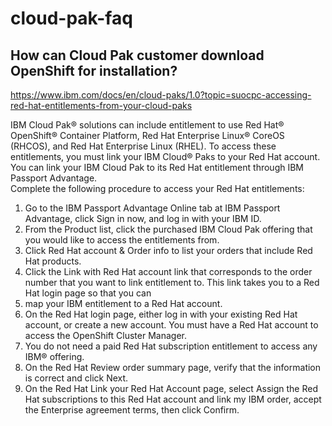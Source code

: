 # cloud-pak-faq  
  
  ## How can Cloud Pak customer download OpenShift for installation? 
  
  https://www.ibm.com/docs/en/cloud-paks/1.0?topic=suocpc-accessing-red-hat-entitlements-from-your-cloud-paks
  
  IBM Cloud Pak® solutions can include entitlement to use Red Hat® OpenShift® Container Platform, Red Hat Enterprise Linux® CoreOS (RHCOS), and Red Hat Enterprise Linux (RHEL). To access these entitlements, you must link your IBM Cloud® Paks to your Red Hat account. You can link your IBM Cloud Pak to its Red Hat entitlement through IBM Passport Advantage.  
  Complete the following procedure to access your Red Hat entitlements:
  1. Go to the IBM Passport Advantage Online tab at IBM Passport Advantage, click Sign in now, and log in with your IBM ID.
  2. From the Product list, click the purchased IBM Cloud Pak offering that you would like to access the entitlements from.
  3. Click Red Hat account & Order info to list your orders that include Red Hat products.
  4. Click the Link with Red Hat account link that corresponds to the order number that you want to link entitlement to. This link takes you to a Red Hat login page so that you can
  5. map your IBM entitlement to a Red Hat account.
  6. On the Red Hat login page, either log in with your existing Red Hat account, or create a new account. You must have a Red Hat account to access the OpenShift Cluster Manager.
  7. You do not need a paid Red Hat subscription entitlement to access any IBM® offering.
  8. On the Red Hat Review order summary page, verify that the information is correct and click Next.
  9. On the Red Hat Link your Red Hat Account page, select Assign the Red Hat subscriptions to this Red Hat account and link my IBM order, accept the Enterprise agreement terms, then click Confirm.
